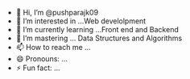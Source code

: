 - 👋 Hi, I’m @pushparajk09
- 👀 I’m interested in ...Web develolpment
- 🌱 I’m currently learning ...Front end and Backend
- 💞️ I’m mastering ... Data Structures and Algorithms
- 📫 How to reach me ...
- 😄 Pronouns: ...
- ⚡ Fun fact: ...

<!---
pushparajk09/pushparajk09 is a ✨ special ✨ repository because its `README.md` (this file) appears on your GitHub profile.
You can click the Preview link to take a look at your changes.
--->
